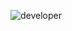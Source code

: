 ![developer](https://user-images.githubusercontent.com/89262759/130248382-09a44cff-702d-4b2b-b86e-dbc957b87a60.gif)
